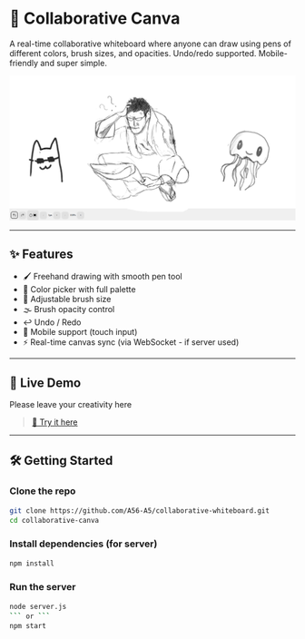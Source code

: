 # 🎨 Collaborative Canva

A real-time collaborative whiteboard where anyone can draw using pens of different colors, brush sizes, and opacities. Undo/redo supported. Mobile-friendly and super simple.

![Collaborative Canva Demo](example.png)

---

## ✨ Features

- 🖌️ Freehand drawing with smooth pen tool
- 🎨 Color picker with full palette
- 📏 Adjustable brush size
- 🌫️ Brush opacity control
- ↩️ Undo / Redo
- 📱 Mobile support (touch input)
- ⚡ Real-time canvas sync (via WebSocket - if server used)

---

## 🚀 Live Demo

  Please leave your creativity here 
> [🧪 Try it here](https://collaborative-whiteboard-kfu2.onrender.com)

---

## 🛠️ Getting Started

### Clone the repo

```bash
git clone https://github.com/A56-A5/collaborative-whiteboard.git
cd collaborative-canva
```

### Install dependencies (for server)
```bash
npm install
```

### Run the server
```bash
node server.js
``` or ```
npm start
```

